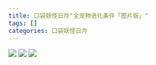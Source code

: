 ```yaml
---
title: 口袋妖怪日月"全宠物进化条件「图片版」"
tags: []
categories: 口袋妖怪日月
---
```

![](http://ondlsj2sn.bkt.clouddn.com/ljXa9JACdn5ICcWwOtY8VkbJMHG8.png)
![](http://ondlsj2sn.bkt.clouddn.com/FhITaXWBnTjBpX6h2-kOQaHc-erN.png)
![](http://ondlsj2sn.bkt.clouddn.com/FgpM3jRqtEO_GWRm3MejqzMPX-cc.png)